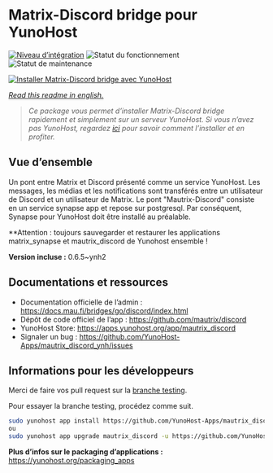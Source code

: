 <!--
N.B.: This README was automatically generated by https://github.com/YunoHost/apps/tree/master/tools/README-generator
It shall NOT be edited by hand.
-->

# Matrix-Discord bridge pour YunoHost

[![Niveau d’intégration](https://dash.yunohost.org/integration/mautrix_discord.svg)](https://dash.yunohost.org/appci/app/mautrix_discord) ![Statut du fonctionnement](https://ci-apps.yunohost.org/ci/badges/mautrix_discord.status.svg) ![Statut de maintenance](https://ci-apps.yunohost.org/ci/badges/mautrix_discord.maintain.svg)

[![Installer Matrix-Discord bridge avec YunoHost](https://install-app.yunohost.org/install-with-yunohost.svg)](https://install-app.yunohost.org/?app=mautrix_discord)

*[Read this readme in english.](./README.md)*

> *Ce package vous permet d’installer Matrix-Discord bridge rapidement et simplement sur un serveur YunoHost.
Si vous n’avez pas YunoHost, regardez [ici](https://yunohost.org/#/install) pour savoir comment l’installer et en profiter.*

## Vue d’ensemble

Un pont entre Matrix et Discord présenté comme un service YunoHost. Les messages, les médias et les notifications sont transférés entre un utilisateur de Discord et un utilisateur de Matrix. Le pont "Mautrix-Discord" consiste en un service synapse app et repose sur postgresql. Par conséquent, Synapse pour YunoHost doit être installé au préalable.

**Attention : toujours sauvegarder et restaurer les applications matrix_synapse et mautrix_discord de Yunohost ensemble !

**Version incluse :** 0.6.5~ynh2
## Documentations et ressources

* Documentation officielle de l’admin : <https://docs.mau.fi/bridges/go/discord/index.html>
* Dépôt de code officiel de l’app : <https://github.com/mautrix/discord>
* YunoHost Store: <https://apps.yunohost.org/app/mautrix_discord>
* Signaler un bug : <https://github.com/YunoHost-Apps/mautrix_discord_ynh/issues>

## Informations pour les développeurs

Merci de faire vos pull request sur la [branche testing](https://github.com/YunoHost-Apps/mautrix_discord_ynh/tree/testing).

Pour essayer la branche testing, procédez comme suit.

``` bash
sudo yunohost app install https://github.com/YunoHost-Apps/mautrix_discord_ynh/tree/testing --debug
ou
sudo yunohost app upgrade mautrix_discord -u https://github.com/YunoHost-Apps/mautrix_discord_ynh/tree/testing --debug
```

**Plus d’infos sur le packaging d’applications :** <https://yunohost.org/packaging_apps>